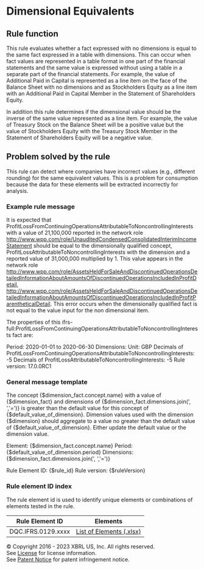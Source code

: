 # Dimensional Equivalents  
  
## Rule function
This rule evaluates whether a fact expressed with no dimensions is equal to the same fact expressed in a table with dimensions. This can occur when fact values are represented in a table format in one part of the financial statements and the same value is expressed without using a table in a separate part of the financial statements. For example, the value of Additional Paid in Capital is represented as a line item on the face of the Balance Sheet with no dimensions and as Stockholders Equity as a line item with an Additional Paid in Capital Member in the Statement of Shareholders Equity.

In addition this rule determines if the dimensional value should be the inverse of the same value represented as a line item. For example, the value of Treasury Stock on the Balance Sheet will be a positive value but the value of Stockholders Equity with the Treasury Stock Member in the Statement of Shareholders Equity will be a negative value.

## Problem solved by the rule
This rule can detect where companies have incorrect values (e.g., different rounding) for the same equivalent values. This is a problem for consumption because the data for these elements will be extracted incorrectly for analysis.

### Example rule message
It is expected that ProfitLossFromContinuingOperationsAttributableToNoncontrollingInterests with a value of 21,100,000 reported in the network role http://www.wpp.com/role/UnauditedCondensedConsolidatedInterimIncomeStatement should be equal to the dimensionally qualified concept, ProfitLossAttributableToNoncontrollingInterests with the dimension  and a reported value of 31,000,000 multiplied by 1. This value appears in the network role http://www.wpp.com/role/AssetsHeldForSaleAndDiscontinuedOperationsDetailedInformationAboutAmountsOfDiscontinuedOperationsIncludedInProfitDetail, http://www.wpp.com/role/AssetsHeldForSaleAndDiscontinuedOperationsDetailedInformationAboutAmountsOfDiscontinuedOperationsIncludedInProfitParentheticalDetail. This error occurs when the dimensionally qualified fact is not equal to the value input for the non dimensional item.

The properties of this ifrs-full:ProfitLossFromContinuingOperationsAttributableToNoncontrollingInterests fact are:

Period: 2020-01-01 to 2020-06-30
Dimensions: 
Unit: GBP
Decimals of ProfitLossFromContinuingOperationsAttributableToNoncontrollingInterests: -5
Decimals of ProfitLossAttributableToNoncontrollingInterests: -5
Rule version: 17.0.0RC1 
  
### General message template  
The concept {$dimension_fact.concept.name} with a value of {$dimension_fact} and dimensions of {$dimension_fact.dimensions.join(', ','=')} is greater than the default value for this concept of {$default_value_of_dimension}. Dimension values used with the dimension {$dimension} should aggregate to a value no greater than the default value of {$default_value_of_dimension}. Either update the default value or the dimension value.  

Element: {$dimension_fact.concept.name}
Period: {$default_value_of_dimension.period} 
Dimensions: {$dimension_fact.dimensions.join(', ','=')}

Rule Element ID: {$rule_id}
Rule version: {$ruleVersion}

### Rule element ID index  
The rule element id is used to identify unique elements or combinations of elements tested in the rule.

|Rule Element ID|Elements|
|--- |--- |
|DQC.IFRS.0129.xxxx|[List of Elements (.xlsx)](DQC_0129_ListOfElements.xlsx?raw=true)|


© Copyright 2016 - 2023 XBRL US, Inc. All rights reserved.   
See [License](https://xbrl.us/dqc-license) for license information.  
See [Patent Notice](https://xbrl.us/dqc-patent) for patent infringement notice.  